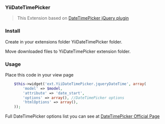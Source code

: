 ### YiiDateTimePicker
> This Extension based on [DateTimePicker jQuery plugin](http://xdsoft.net/jqplugins/datetimepicker/)

### Install
Create in your extensions folder YiiDateTimePicker folder.

Move downloaded files to YiiDateTimePicker extension folder.

### Usage
Place this code in your view page
```php
    $this->widget('ext.YiiDateTimePicker.jqueryDateTime', array(
        'model' => $model,
        'attribute' => 'date_start',
        'options' => array(), //DateTimePicker options
        'htmlOptions' => array(),
    ));
```

Full DateTimePicker options list you can see at [DateTimePicker Official Page](http://xdsoft.net/jqplugins/datetimepicker/)
